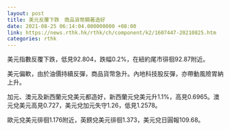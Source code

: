 ```yaml
---
layout: post
title: 美元反覆下跌　商品貨幣顯著造好
date: 2021-08-25 06:14:04.000000000 +08:00
link: https://news.rthk.hk/rthk/ch/component/k2/1607447-20210825.htm
categories: rthk
---
```


美元指數反覆下跌，低見92.804，跌幅0.2%，在紐約尾市徘徊92.87附近。

美元偏軟，由於油價持續反彈，商品貨幣急升。內地科技股反彈，亦帶動風險胃納上升。

加元、澳元及新西蘭元兌美元都造好，新西蘭元兌美元升1.1%，高見0.6965。澳元兌美元高見0.727，美元兌加元失守1.26，低見1.2578。

歐元兌美元徘徊1.176附近，英鎊兌美元徘徊1.373，美元兌日圓報109.68。
